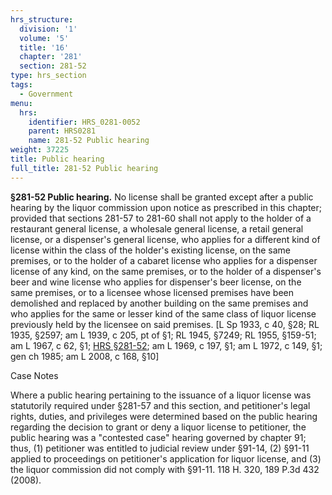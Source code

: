```yaml
---
hrs_structure:
  division: '1'
  volume: '5'
  title: '16'
  chapter: '281'
  section: 281-52
type: hrs_section
tags:
  - Government
menu:
  hrs:
    identifier: HRS_0281-0052
    parent: HRS0281
    name: 281-52 Public hearing
weight: 37225
title: Public hearing
full_title: 281-52 Public hearing
---
```

**§281-52 Public hearing.** No license shall be granted except after a public hearing by the liquor commission upon notice as prescribed in this chapter; provided that sections 281-57 to 281-60 shall not apply to the holder of a restaurant general license, a wholesale general license, a retail general license, or a dispenser's general license, who applies for a different kind of license within the class of the holder's existing license, on the same premises, or to the holder of a cabaret license who applies for a dispenser license of any kind, on the same premises, or to the holder of a dispenser's beer and wine license who applies for dispenser's beer license, on the same premises, or to a licensee whose licensed premises have been demolished and replaced by another building on the same premises and who applies for the same or lesser kind of the same class of liquor license previously held by the licensee on said premises. [L Sp 1933, c 40, §28; RL 1935, §2597; am L 1939, c 205, pt of §1; RL 1945, §7249; RL 1955, §159-51; am L 1967, c 62, §1; [HRS §281-52](/title-16/chapter-281/section-281-52/); am L 1969, c 197, §1; am L 1972, c 149, §1; gen ch 1985; am L 2008, c 168, §10]

Case Notes

Where a public hearing pertaining to the issuance of a liquor license was statutorily required under §281-57 and this section, and petitioner's legal rights, duties, and privileges were determined based on the public hearing regarding the decision to grant or deny a liquor license to petitioner, the public hearing was a "contested case" hearing governed by chapter 91; thus, (1) petitioner was entitled to judicial review under §91-14, (2) §91-11 applied to proceedings on petitioner's application for liquor license, and (3) the liquor commission did not comply with §91-11\. 118 H. 320, 189 P.3d 432 (2008).
